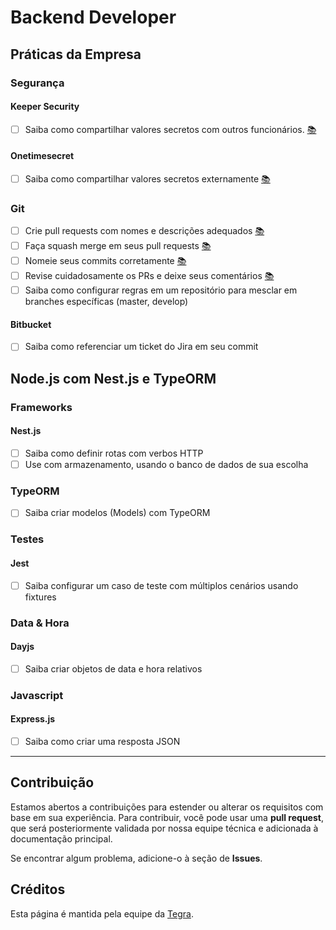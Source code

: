 # Backend Developer

## Práticas da Empresa

### Segurança

#### Keeper Security

- [ ] Saiba como compartilhar valores secretos com outros funcionários. [:books:](https://docs.keeper.io/user-guides/)

#### Onetimesecret

- [ ] Saiba como compartilhar valores secretos externamente [:books:](https://support.painchek.com/hc/en-us/articles/360038504674-How-to-use-One-Time-Secret)

### Git

- [ ] Crie pull requests com nomes e descrições adequados [:books:](https://medium.com/@hugooodias/the-anatomy-of-a-perfect-pull-request-567382bb6067)
- [ ] Faça squash merge em seus pull requests [:books:](https://blog.pairworking.com/why-you-should-care-about-squash-and-merge-in-git-675856bf66b0)
- [ ] Nomeie seus commits corretamente [:books:](https://chris.beams.io/posts/git-commit/)
- [ ] Revise cuidadosamente os PRs e deixe seus comentários [:books:](https://www.pullrequest.com/blog/what-belongs-in-an-effective-code-review-checklist/)
- [ ] Saiba como configurar regras em um repositório para mesclar em branches específicas (master, develop)
  
#### Bitbucket

- [ ] Saiba como referenciar um ticket do Jira em seu commit


## Node.js com Nest.js e TypeORM

### Frameworks

#### Nest.js

- [ ] Saiba como definir rotas com verbos HTTP
- [ ] Use com armazenamento, usando o banco de dados de sua escolha

### TypeORM

- [ ] Saiba criar modelos (Models) com TypeORM

### Testes

#### Jest

- [ ] Saiba configurar um caso de teste com múltiplos cenários usando fixtures

### Data & Hora

#### Dayjs

- [ ] Saiba criar objetos de data e hora relativos

### Javascript

#### Express.js

- [ ] Saiba como criar uma resposta JSON

---

Contribuição
------------

Estamos abertos a contribuições para estender ou alterar os requisitos com base em sua experiência. Para contribuir, você pode usar uma **pull request**, que será posteriormente validada por nossa equipe técnica e adicionada à documentação principal.

Se encontrar algum problema, adicione-o à seção de **Issues**.

Créditos
--------

Esta página é mantida pela equipe da [Tegra](https://tegra.com.br).
